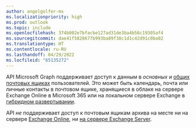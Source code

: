 ```yaml
---
author: angelgolfer-ms
ms.localizationpriority: high
ms.prod: outlook
ms.topic: include
ms.openlocfilehash: 374b002e7bfacbe127ad31de3ba4b56c19305af4
ms.sourcegitcommit: dae41f5828677b993ba89f38c1d1c42d91c0ba02
ms.translationtype: HT
ms.contentlocale: ru-RU
ms.lasthandoff: 04/29/2022
ms.locfileid: "65135272"
---
```

<!-- markdownlint-disable MD041-->

API Microsoft Graph поддерживает доступ к данным в _основных_ и [общих почтовых ящиках](https://support.office.com/article/open-and-use-a-shared-mailbox-in-outlook-d94a8e9e-21f1-4240-808b-de9c9c088afd) пользователей. Это может быть календарь, почта или личные контакты в почтовом ящике, хранящиеся в облаке на сервере Exchange Online в Microsoft 365 или на локальном сервере Exchange в [гибридном развертывании](/graph/hybrid-rest-support).

API _не_ поддерживает доступ к почтовым ящикам архива на месте ни на сервере [Exchange Online](/office365/servicedescriptions/exchange-online-archiving-service-description/archive-features#archive-mailbox), ни [на сервере Exchange Server](/policy-and-compliance/in-place-archiving/in-place-archiving?view=exchserver-2019&preserve-view=true).
